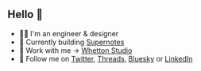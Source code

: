 ## Hello 👋

- 👨‍💻 I'm an engineer & designer
- 📝 Currently building [Supernotes](https://supernotes.app)
- 🍥 Work with me -> [Whetton Studio](https://whetton.studio)
- 💬 Follow me on [Twitter](https://x.com/tobiaswhetton), [Threads](https://threads.net/@tobiaswhetton), [Bluesky](https://bsky.app/profile/tobias.so) or [LinkedIn](https://www.linkedin.com/in/twhetton/)
